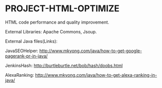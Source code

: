 PROJECT-HTML-OPTIMIZE
=====================

HTML code performance and quality improvement.

External Libraries:
Apache Commons,
Jsoup.

External Java files(Links):

JavaSEOHelper: http://www.mkyong.com/java/how-to-get-google-pagerank-pr-in-java/

JenkinsHash: http://burtleburtle.net/bob/hash/doobs.html

AlexaRanking: http://www.mkyong.com/java/how-to-get-alexa-ranking-in-java/
